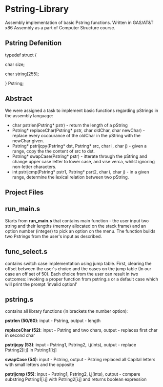 # Pstring-Library
Assembly implementation of basic Pstring functions. 
Written in GAS/AT&T x86 Assembly as a part of Computer Structure course.

## Pstring Defenition
typedef struct {

char size;

char string[255];

} Pstring;


## Abstract
We were assigned a task to implement basic functions regarding pStrings in the assembly language:

* char pstrlen(Pstring* pstr) - return the length of a pString
* Pstring* replaceChar(Pstring* pstr, char oldChar, char newChar) - replace every occourance of the oldChar in the pString with the newChar given.
* Pstring* pstrijcpy(Pstring* dst, Pstring* src, char i, char j) - given a range, copy the the content of src to dst.
* Pstring* swapCase(Pstring* pstr) - itterate through the pString and change upper case letter to lower case, and vise verca, whilst ignoring non-letter characters.
* int pstrijcmp(Pstring* pstr1, Pstring* psrt2, char i, char j) - in a given range, determine the lexical relation between two pString.


## Project Files
## run_main.s
Starts from **run_main.s** that contains main function - the user input two string and their lengths (memory allocated on the stack frame) and an option number (integer) to pick an option on the menu. The function builds two Pstrings from the user's input as described.

## func_select.s
contains switch case implementation using jump table. First, clearing the offset between the user's choice and the cases on the jump table (In our case an off set of 50).  Each choice from the user can result in two outcomes: invoking a proper function from pstring.s or a default case which will print the prompt 'invalid option!'

## pstring.s

contains all library functions (in brackets the number option):

**pstrlen (50/60)**:
input - Pstring, output - length

**replaceChar (52)**:
input - Pstring and two chars, output - replaces first char in second char

**pstrijcpy (53)**:
input - Pstring1, Pstring2, i,j(ints), output - replace Pstring2[i:j] in Pstring1[i:j]

**swapCase (54)**:
input - Pstring, output - Pstring replaced all Capital letters with small letters and the opposite

**pstrijcmp (55)**:
input - Pstring1, Pstring2, i,j(ints), output - compare substring Pstring1[i:j] with Pstring2[i:j] and returns boolean expression

